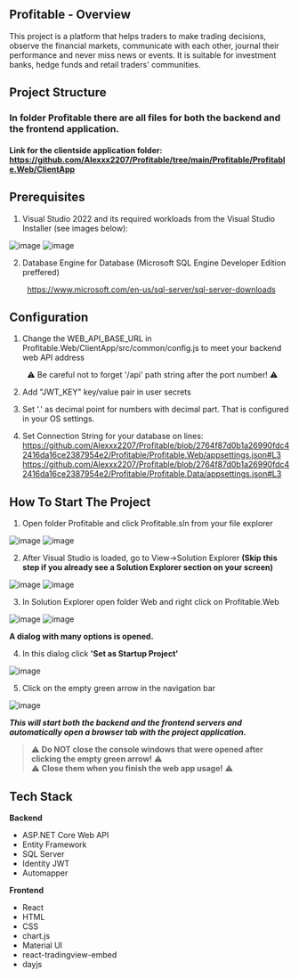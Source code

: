 ## Profitable - Overview
This project is a platform that helps traders to make trading decisions, observe the financial markets, communicate with each other, journal their performance and never miss news or events. It is suitable for investment banks, hedge funds and retail traders' communities.

## Project Structure
### In folder Profitable there are all files for both the backend and the frontend application.

#### **Link for the clientside application folder: https://github.com/Alexxx2207/Profitable/tree/main/Profitable/Profitable.Web/ClientApp** ####

## Prerequisites

1. Visual Studio 2022 and its required workloads from the Visual Studio Installer (see images below):

![image](https://user-images.githubusercontent.com/61185321/197560581-d7cfa221-83b9-427e-9f52-68221e854ce6.png)
![image](https://user-images.githubusercontent.com/61185321/182320887-25f449a1-3b03-49a8-a48f-49f098c10f14.png)


2. Database Engine for Database (Microsoft SQL Engine Developer Edition preffered)

&emsp;&emsp; https://www.microsoft.com/en-us/sql-server/sql-server-downloads


## Configuration

1. Change the WEB_API_BASE_URL in Profitable.Web/ClientApp/src/common/config.js to meet your backend web API address

&emsp;&emsp; :warning: Be careful not to forget '/api' path string after the port number! :warning:

2. Add "JWT_KEY" key/value pair in user secrets

3. Set '.' as decimal point for numbers with decimal part. That is configured in your OS settings.

4. Set Connection String for your database on lines:
https://github.com/Alexxx2207/Profitable/blob/2764f87d0b1a26990fdc42416da16ce2387954e2/Profitable/Profitable.Web/appsettings.json#L3
https://github.com/Alexxx2207/Profitable/blob/2764f87d0b1a26990fdc42416da16ce2387954e2/Profitable/Profitable.Data/appsettings.json#L3

## How To Start The Project
    
1. Open folder Profitable and click Profitable.sln from your file explorer
  
![image](https://user-images.githubusercontent.com/61185321/182321525-02dd831b-2a63-4d71-aaa7-b1893ed3035d.png)
![image](https://user-images.githubusercontent.com/61185321/182321593-cdc71aab-7e36-4f87-a952-4fe0424bebcb.png)
  
    
2. After Visual Studio is loaded, go to View->Solution Explorer **(Skip this step if you already see a Solution Explorer section on your screen)**
  
![image](https://user-images.githubusercontent.com/61185321/182322449-08b080b8-e2a0-4e0b-a09c-6ede73d6540d.png)
![image](https://user-images.githubusercontent.com/61185321/182322515-427f9103-ffb2-4c05-a017-37aa9e8c12f8.png)
  
  
3. In Solution Explorer open folder Web and right click on Profitable.Web
  
![image](https://user-images.githubusercontent.com/61185321/182330066-0dd0ebf4-2160-4f9d-a09e-1bed6ae080ac.png)
![image](https://user-images.githubusercontent.com/61185321/182330356-6590855b-3d76-4b86-ab9a-8e5d7375d5e8.png)
  
**A dialog with many options is opened.**
  
  
4. In this dialog click **'Set as Startup Project'**  
  
![image](https://user-images.githubusercontent.com/61185321/182323855-25bd40a0-98e2-4038-ab47-baa551f8110d.png)
  
5. Click on the empty green arrow in the navigation bar
  
![image](https://user-images.githubusercontent.com/61185321/182324277-8c4b9498-f0ce-4e44-acbe-e641316ad5e3.png)
  
***This will start both the backend and the frontend servers and automatically open a browser tab with the project application.***
  
> :warning: **Do NOT close the console windows that were opened after clicking the empty green arrow!** :warning:  
> :warning: **Close them when you finish the web app usage!** :warning: 

## Tech Stack

**Backend**

- ASP.NET Core Web API
- Entity Framework
- SQL Server
- Identity JWT
- Automapper


**Frontend**

- React
- HTML
- CSS
- chart.js
- Material UI
- react-tradingview-embed
- dayjs
